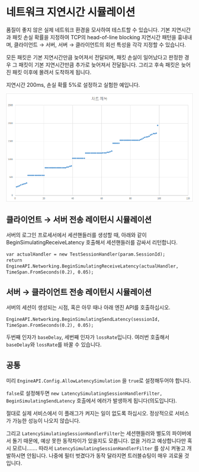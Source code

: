 # 네트워크 지연시간 시뮬레이션

품질이 좋지 않은 실제 네트워크 환경을 모사하여 테스트할 수 있습니다.
기본 지연시간과 패킷 손실 확률을 지정하여 TCP의 head-of-line blocking 지연시간 패턴을 흉내내며,
클라이언트 → 서버, 서버 → 클라이언트의 회선 특성을 각각 지정할 수 있습니다.
 
모든 패킷은 기본 지연시간만큼 늦어져서 전달되며,
패킷 손실이 일어났다고 판정한 경우 그 패킷이 기본 지연시간만큼 추가로 늦어져서 전달됩니다.
그리고 후속 패킷은 늦어진 패킷 이후에 몰려서 도착하게 됩니다.
 
지연시간 200ms, 손실 확률 5%로 설정하고 실험한 예입니다.

![latency_simulation_graph.png](../img/latency_simulation_graph.png)
 
## 클라이언트 → 서버 전송 레이턴시 시뮬레이션
서버의 로그인 프로세서에서 세션핸들러를 생성할 때, 아래와 같이 BeginSimulatingReceiveLatency 호출해서 세션핸들러를 감싸서 리턴합니다.
```
var actualHandler = new TestSessionHandler(param.SessionId);
return EngineAPI.Networking.BeginSimulatingReceiveLatency(actualHandler, TimeSpan.FromSeconds(0.2), 0.05);
```
 
## 서버 → 클라이언트 전송 레이턴시 시뮬레이션
서버의 세션이 생성되는 시점, 혹은 아무 때나 아래 엔진 API를 호출하십시오.
```
EngineAPI.Networking.BeginSimulatingSendLatency(sessionId, TimeSpan.FromSeconds(0.2), 0.05);
```
두번째 인자가 `baseDelay`, 세번째 인자가 `lossRate`입니다.
여러번 호출해서 `baseDelay`와 `lossRate`를 바꿀 수 있습니다.
 
## 공통
미리 `EngineAPI.Config.AllowLatencySimulation` 을 `true`로 설정해두어야 합니다.
 
`false`로 설정해두면 `new LatencySimulatingSessionHandlerFilter, BeginSimulatingSendLatency` 호출에서 에러가 발생하게 됩니다(의도입니다).
 
절대로 실제 서비스에서 이 플래그가 켜지는 일이 없도록 하십시오.
정상적으로 서비스가 가능한 성능이 나오지 않습니다.
 
그리고 `LatencySimulatingSessionHandlerFilter`는 세션핸들러와 별도의 파이버에서 돌기 때문에, 예상 못한 동작차이가 있을지도 모릅니다.
없을 거라고 예상합니다만 혹시 모르니…….
따라서 `LatencySimulatingSessionHandlerFilter` 를 상시 켜놓고 개발하시면 안됩니다.
나중에 필터 벗겼다가 동작 달라지면 트러블슈팅이 매우 괴로울 것입니다.
